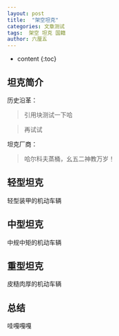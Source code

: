 ```yaml
---
layout: post
title:  "架空坦克"
categories: 文章测试
tags:  架空 坦克 国籍
author: 六厘五
---
```


* content
{:toc}


## 坦克简介

历史沿革：

> 引用块测试一下哈

> 再试试


坦克厂商：

> 哈尔科夫蒸桶，幺五二神教万岁！


## 轻型坦克

轻型装甲的机动车辆

## 中型坦克

中规中矩的机动车辆

## 重型坦克

皮糙肉厚的机动车辆

## 总结

哇嘎嘎嘎



    
	

 

